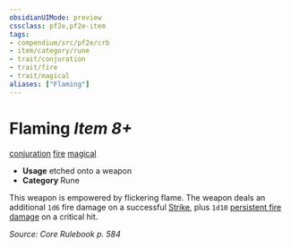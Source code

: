 ```yaml
---
obsidianUIMode: preview
cssclass: pf2e,pf2e-item
tags:
- compendium/src/pf2e/crb
- item/category/rune
- trait/conjuration
- trait/fire
- trait/magical
aliases: ["Flaming"]
---
```

# Flaming *Item 8+*  
[conjuration](rules/traits/conjuration.md)  [fire](rules/traits/fire.md)  [magical](rules/traits/magical.md)  

- **Usage** etched onto a weapon
- **Category** Rune

This weapon is empowered by flickering flame. The weapon deals an additional `1d6` fire damage on a successful [Strike](rules/actions/strike.md), plus `1d10` [persistent fire damage](rules/conditions.md#Persistent%20Damage) on a critical hit.

*Source: Core Rulebook p. 584*